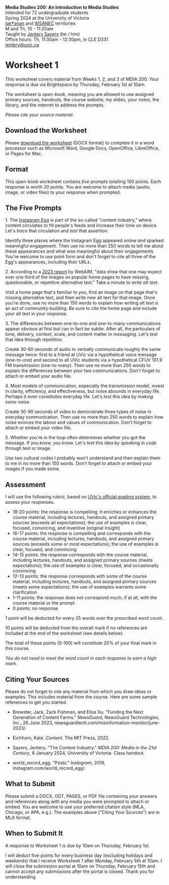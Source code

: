 **Media Studies 200: An Introduction to Media Studies**    
Intended for 72 undergraduate students     
Spring 2024 at the University of Victoria  
[lək̓ʷəŋən](https://www.songheesnation.ca/community/l-k-ng-n-traditional-territory) and [<u>W</u>SÁNEĆ](https://wsanec.com/) territories  
M and Th, 10 - 11:20am     
Taught by [Jentery Sayers](https://jntry.work/) (he / him)      
Office hours: Th, 11:30am - 12:30pm, in CLE D331    
[jentery@uvic.ca](mailto:jentery@uvic.ca)

# Worksheet 1

This worksheet covers material from Weeks 1, 2, and 3 of MDIA 200. Your response is due via Brightspace by Thursday, February 1st at 10am.   

The worksheet is *open-book*, meaning you are allowed to use assigned primary sources, handouts, the course website, my slides, your notes, the library, and the internet to address the prompts.

*Please cite your source material.* 

## Download the Worksheet 

Please [download the worksheet](mdia200v2Worksheet1.docx) (DOCX format) to complete it in a word processor such as Microsoft Word, Google Docs, OpenOffice, LibreOffice, or Pages for Mac.  

## Format

This open-book worksheet contains *five* prompts totalling 100 points. Each response is worth 20 points. You are welcome to attach media (audio, image, or video files) to your response when prompted.  

## The Five Prompts 

1\. The [Instagram Egg](https://www.instagram.com/world_record_egg/) is part of the so-called "content industry," where content circulates to fill people's feeds and increase their time on device. Let's *trace* that circulation and *test* that assertion.  

Identify three places where the Instagram Egg appeared online *and* sparked meaningful engagement. Then use no more than 250 words to tell me about these appearances and what was meaningful about their engagements. You're welcome to use point form and don't forget to cite all three of the Egg's appearances, including their URLs. 

2\. According to a [2023 report](https://webaim.org/projects/million/#alttext) by WebAIM, "data show that one may expect over one third of the images on popular home pages to have missing, questionable, or repetitive alternative text." Take a minute to *write alt text*. 

Visit a home page that's familiar to you, find an image on that page that's missing alternative text, and then write new alt text for that image. Once you're done, use no more than 150 words to explain how writing alt text is an act of community-building. Be sure to cite the home page and include your alt text in your response. 

3\. The differences between one-to-one and one-to-many communications appear obvious at first but can in fact be subtle. After all, the particulars of tone, delivery, context, scale, and content matter in messaging. Let's *test* that idea through *repetition*. 

Create 30-60 seconds of audio to verbally communicate roughly the same message twice: first to a friend at UVic via a hypothetical voice message (one-to-one) and second to all UVic students via a hypothetical CFUV 101.9 FM transmission (one-to-many). Then use no more than 250 words to explain the differences between your two communications. Don't forget to attach or embed your audio file.  

4\. Most models of communication, especially the transmission model, invest in clarity, efficiency, and effectiveness, but noise abounds in everyday life. Perhaps it even constitutes everyday life. Let's *test* this idea by *making some noise*. 

Create 30-90 seconds of video to demonstrate three types of noise in everyday communication. Then use no more than 250 words to explain how noise evinces the labour and values of communication. Don't forget to attach or embed your video file. 

5\. Whether you're in the loop often determines whether you got the message. If you know, you know. Let's *test* this idea by *speaking in code* through text or image. 

Use two cultural codes I probably won't understand and then explain them to me in no more than 150 words. Don't forget to attach or embed your images if you made some. 

## Assessment 

I will use the following rubric, based on [UVic's official grading system](https://www.uvic.ca/calendar/undergrad/index.php#/policy/S1AAgoGuV?bc=true&bcCurrent=14%20-%20Grading&bcGroup=Undergraduate%20Academic%20Regulations&bcItemType=policies), to assess your responses. 

* 18-20 points: the response is compelling; it enriches or enhances the course material, including lectures, handouts, and assigned primary sources (exceeds all expectations); the use of examples is clear, focused, convincing, and inventive (original insight)
* 16-17 points: the response is compelling and corresponds with the course material, including lectures, handouts, and assigned primary sources (exceeds some or most expectations); the use of examples is clear, focused, and convincing 
* 14-15 points: the response corresponds with the course material, including lectures, handouts, and assigned primary sources (meets expectations); the use of examples is clear, focused, and occasionally convincing
* 12-13 points: the response corresponds with some of the course material, including lectures, handouts, and assigned primary sources (meets some expectations); the use of examples warrants some clarification 
* 1-11 points: the response does not correspond much, if at all, with the course material or the prompt
* 0 points: no response  

1 point will be deducted for every 25 words over the prescribed word count. 

10 points will be deducted from the overall mark if no references are included at the end of the worksheet (see details below).

The total of these points (0-100) will constitute 20% of your final mark in this course. 

*You do not need to meet the word count in each response to earn a high mark.* 

## Citing Your Sources 

Please do not forget to cite any material from which you draw ideas or examples. This includes material from the course. Here are some sample references to get you started.  

* Brewster, Jack, Zack Fishman, and Elisa Xu. "Funding the Next Generation of Content Farms." *NewsGuard*, NewsGuard Technologies, Inc., 26 June 2023, newsguardtech.com/misinformation-monitor/june-2023/.

* Eichhorn, Kate. *Content*. The MIT Press, 2022. 

* Sayers, Jentery. "The Content Industry." *MDIA 200: Media in the 21st Century*, 8 January 2024, University of Victoria. Class handout. 

* world_record_egg. "Posts." *Instagram*, 2019, instagram.com/world_record_egg/. 

## What to Submit 

Please submit a DOCX, ODT, PAGES, or PDF file containing your answers and references along with any media you were prompted to attach or embed. You are welcome to use your preferred citation style (MLA, Chicago, or APA, e.g.). The examples above ("Citing Your Sources") are in MLA format. 

## When to Submit It

A response to Worksheet 1 is due by 10am on Thursday, February 1st.

I will deduct five points for every business day (excluding holidays and weekends) that I receive Worksheet 1 after Monday, February 5th at 10am. I will close the submission portal at 10am on Thursday, February 15th and cannot accept any submissions after the portal is closed. Thank you for understanding.
